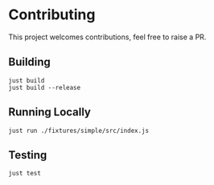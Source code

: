# Contributing

This project welcomes contributions, feel free to raise a PR.

## Building

```
just build
just build --release
```

## Running Locally

```
just run ./fixtures/simple/src/index.js
```

## Testing

```
just test
```
